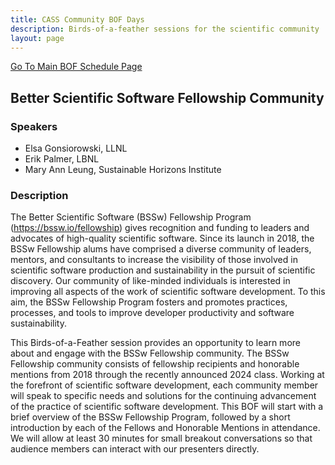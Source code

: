 ```yaml
---
title: CASS Community BOF Days
description: Birds-of-a-feather sessions for the scientific community
layout: page
---
```


[Go To Main BOF Schedule Page](/bofs)

## Better Scientific Software Fellowship Community 

### Speakers
- Elsa Gonsiorowski, LLNL
- Erik Palmer, LBNL
- Mary Ann Leung, Sustainable Horizons Institute

### Description
The Better Scientific Software (BSSw) Fellowship Program (https://bssw.io/fellowship) gives recognition and funding to leaders and advocates of high-quality scientific software. Since its launch in 2018, the BSSw Fellowship alums have comprised a diverse community of leaders, mentors, and consultants to increase the visibility of those involved in scientific software production and sustainability in the pursuit of scientific discovery. Our community of like-minded individuals is interested in improving all aspects of the work of scientific software development. To this aim, the BSSw Fellowship Program fosters and promotes practices, processes, and tools to improve developer productivity and software sustainability. 

This Birds-of-a-Feather session provides an opportunity to learn more about and engage with the BSSw Fellowship community. The BSSw Fellowship community consists of fellowship recipients and honorable mentions from 2018 through the recently announced 2024 class. Working at the forefront of scientific software development, each community member will speak to specific needs and solutions for the continuing advancement of the practice of scientific software development. This BOF will start with a brief overview of the BSSw Fellowship Program, followed by a short introduction by each of the Fellows and Honorable Mentions in attendance. We will allow at least 30 minutes for small breakout conversations so that audience members can interact with our presenters directly. 
